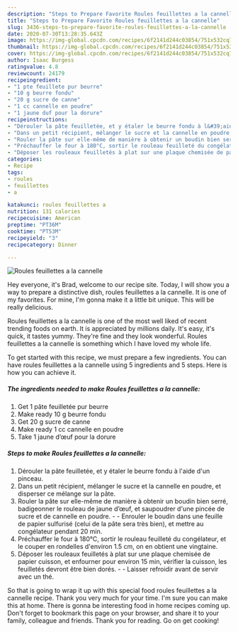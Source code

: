 ```yaml
---
description: "Steps to Prepare Favorite Roules feuillettes a la cannelle"
title: "Steps to Prepare Favorite Roules feuillettes a la cannelle"
slug: 3436-steps-to-prepare-favorite-roules-feuillettes-a-la-cannelle
date: 2020-07-30T13:28:35.643Z
image: https://img-global.cpcdn.com/recipes/6f2141d244c03854/751x532cq70/roules-feuillettes-a-la-cannelle-photo-principale-de-la-recette.jpg
thumbnail: https://img-global.cpcdn.com/recipes/6f2141d244c03854/751x532cq70/roules-feuillettes-a-la-cannelle-photo-principale-de-la-recette.jpg
cover: https://img-global.cpcdn.com/recipes/6f2141d244c03854/751x532cq70/roules-feuillettes-a-la-cannelle-photo-principale-de-la-recette.jpg
author: Isaac Burgess
ratingvalue: 4.8
reviewcount: 24179
recipeingredient:
- "1 pte feuillete pur beurre"
- "10 g beurre fondu"
- "20 g sucre de canne"
- "1 cc cannelle en poudre"
- "1 jaune duf pour la dorure"
recipeinstructions:
- "Dérouler la pâte feuilletée, et y étaler le beurre fondu à l&#39;aide d&#39;un pinceau."
- "Dans un petit récipient, mélanger le sucre et la cannelle en poudre, et disperser ce mélange sur la pâte."
- "Rouler la pâte sur elle-même de manière à obtenir un boudin bien serré, badigeonner le rouleau de jaune d’œuf, et saupoudrer d&#39;une pincée de sucre et de cannelle en poudre.  Enrouler le boudin dans une feuille de papier sulfurisé (celui de la pâte sera très bien), et mettre au congélateur pendant 20 min."
- "Préchauffer le four à 180°C, sortir le rouleau feuilleté du congélateur, et le couper en rondelles d&#39;environ 1.5 cm, on en obtient une vingtaine."
- "Déposer les rouleaux feuilletés à plat sur une plaque chemisée de papier cuisson, et enfourner pour environ 15 min, vérifier la cuisson, les feuilletés devront être bien dorés.  Laisser refroidir avant de servir avec un thé."
categories:
- Recipe
tags:
- roules
- feuillettes
- a

katakunci: roules feuillettes a 
nutrition: 131 calories
recipecuisine: American
preptime: "PT36M"
cooktime: "PT53M"
recipeyield: "3"
recipecategory: Dinner

---
```



![Roules feuillettes a la cannelle](https://img-global.cpcdn.com/recipes/6f2141d244c03854/751x532cq70/roules-feuillettes-a-la-cannelle-photo-principale-de-la-recette.jpg)

Hey everyone, it's Brad, welcome to our recipe site. Today, I will show you a way to prepare a distinctive dish, roules feuillettes a la cannelle. It is one of my favorites. For mine, I'm gonna make it a little bit unique. This will be really delicious.



Roules feuillettes a la cannelle is one of the most well liked of recent trending foods on earth. It is appreciated by millions daily. It's easy, it's quick, it tastes yummy. They're fine and they look wonderful. Roules feuillettes a la cannelle is something which I have loved my whole life.


To get started with this recipe, we must prepare a few ingredients. You can have roules feuillettes a la cannelle using 5 ingredients and 5 steps. Here is how you can achieve it.

<!--inarticleads1-->

##### The ingredients needed to make Roules feuillettes a la cannelle:

1. Get 1 pâte feuilletée pur beurre
1. Make ready 10 g beurre fondu
1. Get 20 g sucre de canne
1. Make ready 1 cc cannelle en poudre
1. Take 1 jaune d’œuf pour la dorure




<!--inarticleads2-->

##### Steps to make Roules feuillettes a la cannelle:

1. Dérouler la pâte feuilletée, et y étaler le beurre fondu à l&#39;aide d&#39;un pinceau.
1. Dans un petit récipient, mélanger le sucre et la cannelle en poudre, et disperser ce mélange sur la pâte.
1. Rouler la pâte sur elle-même de manière à obtenir un boudin bien serré, badigeonner le rouleau de jaune d’œuf, et saupoudrer d&#39;une pincée de sucre et de cannelle en poudre. -  - Enrouler le boudin dans une feuille de papier sulfurisé (celui de la pâte sera très bien), et mettre au congélateur pendant 20 min.
1. Préchauffer le four à 180°C, sortir le rouleau feuilleté du congélateur, et le couper en rondelles d&#39;environ 1.5 cm, on en obtient une vingtaine.
1. Déposer les rouleaux feuilletés à plat sur une plaque chemisée de papier cuisson, et enfourner pour environ 15 min, vérifier la cuisson, les feuilletés devront être bien dorés. -  - Laisser refroidir avant de servir avec un thé.




So that is going to wrap it up with this special food roules feuillettes a la cannelle recipe. Thank you very much for your time. I'm sure you can make this at home. There is gonna be interesting food in home recipes coming up. Don't forget to bookmark this page on your browser, and share it to your family, colleague and friends. Thank you for reading. Go on get cooking!
